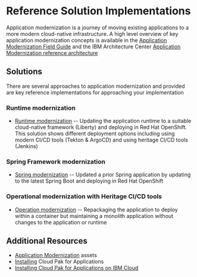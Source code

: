 # Reference Solution Implementations

Application modernization is a journey of moving existing applications to a more modern cloud-native infrastructure.
A high level overview of key application modernization concepts is available in the [Application Modernization Field Guide](https://www.ibm.com/cloud/garage/content/field-guide/app-modernization-field-guide/) and the IBM Architecture Center [Application Modernization reference architecture](https://www.ibm.com/cloud/garage/architectures/application-modernization/)

## Solutions

There are several approaches to application modernization and provided are key reference implementations for approaching your implementation

### Runtime modernization
* [Runtime modernization](./liberty/README.md) -- Updating the application runtime to a suitable cloud-native framework (Liberty) and deploying in Red Hat OpenShift. This solution shows different deployment options including using modern CI/CD tools (Tekton & ArgoCD) and using heritage CI/CD tools (Jenkins)

### Spring Framework modernization
* [Spring modernization](./spring/README.md) -- Updated a prior Spring application by updating to the latest Spring Boot and deploying in Red Hat OpenShift

### Operational modernization with Heritage CI/CD tools
* [Operation modernization](./was90/README.md) -- Repackaging the application to deploy within a container but maintaining a monolith application without changes to the application or runtime


## Additional Resources

* [Application Modernization](https://ibm-cloud-architecture.github.io/deliverables/application-modernization.html) assets
* [Installing](https://cloudpak8s.io/apps/cp4a_overview/) Cloud Pak for Applications
* [Installing Cloud Pak for Applications on IBM Cloud](https://github.com/vandepol/CP4AonOCPonIBMCloud/blob/master/README.md)